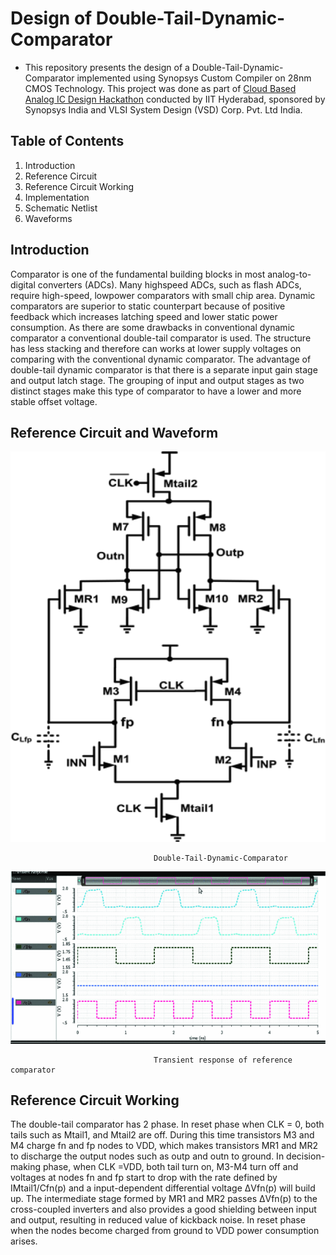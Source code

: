 # Design of Double-Tail-Dynamic-Comparator
* This repository presents the design of a Double-Tail-Dynamic-Comparator implemented using Synopsys Custom Compiler on 28nm CMOS Technology. This project was done as part of [Cloud Based Analog IC Design Hackathon](https://www.iith.ac.in/events/2022/02/15/Cloud-Based-Analog-IC-Design-Hackathon/) conducted by IIT Hyderabad, sponsored by Synopsys India and VLSI System Design (VSD) Corp. Pvt. Ltd India.
## Table of Contents
1. Introduction
2. Reference Circuit 
3. Reference Circuit Working
4. Implementation
5. Schematic Netlist
6. Waveforms
## Introduction
Comparator is one of the fundamental building blocks in most analog-to-digital converters (ADCs). Many highspeed ADCs, such as flash ADCs, require high-speed, lowpower comparators with small chip area. Dynamic comparators are superior to static counterpart because of positive feedback which increases latching speed and lower static power consumption. As there are some drawbacks in conventional dynamic comparator a conventional double-tail comparator is used. The structure has less stacking and therefore can works at lower supply voltages on comparing with the conventional dynamic comparator. The advantage of double-tail dynamic comparator is that there is a separate input gain stage and output latch stage. The grouping of input and output stages as two distinct stages make this type of comparator to have a lower and more stable offset voltage.
## Reference Circuit and Waveform
![alt text](https://github.com/MidhunKumarV/Double-Tail-Dynamic-Comparator/blob/main/Images/ref_ckt.gif)

                                    Double-Tail-Dynamic-Comparator
![alt text](https://github.com/MidhunKumarV/Double-Tail-Dynamic-Comparator/blob/main/Images/ref_waveform.gif)

                                    Transient response of reference comparator
## Reference Circuit Working
The double-tail comparator has 2 phase. In reset phase when CLK = 0, both tails such as Mtail1, and Mtail2 are off. During this time transistors M3 and M4 charge fn and fp nodes to VDD, which makes transistors MR1 and MR2 to discharge the output nodes such as outp and outn to ground. In decision-making phase, when CLK =VDD, both tail turn on, M3-M4 turn off and voltages at nodes fn and fp start to drop with the rate defined by IMtail1/Cfn(p) and a input-dependent differential voltage ΔVfn(p) will build up.  The intermediate stage formed by MR1 and MR2 passes ΔVfn(p) to the cross-coupled inverters and also provides a good shielding between input and output, resulting in reduced value of kickback noise. In reset phase when the nodes become charged from ground to VDD power consumption arises. 
